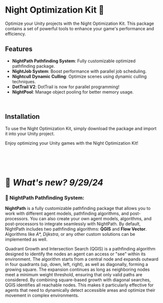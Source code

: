 # Night Optimization Kit 🌟

Optimize your Unity projects with the Night Optimization Kit. This package contains a set of powerful tools to enhance your game's performance and efficiency.

## Features
- **NightPath Pathfinding System**: Fully customizable optimized pathfinding package.
- **NightJob System**: Boost performance with parallel job scheduling.
- **Nightcull Dynamic Culling**: Optimize scenes using dynamic culling techniques.
- **DotTrail V2**: DotTrail is now for parallel programming!
- **NightPool**: Manage object pooling for better memory usage.

<br>

## Installation

To use the Night Optimization Kit, simply download the package and import it into your Unity project.

Enjoy optimizing your Unity games with the Night Optimization Kit!

<br><br><br>

# 🧪 *What's new? 9/29/24*

### 🧪 NightPath Pathfinding System: <br>

**NightPath** is a fully customizable pathfinding package that allows you to work with different agent models, pathfinding algorithms, and post-processors. You can also create your own agent models, algorithms, and post-processors to integrate seamlessly with NightPath. By default, NightPath includes two pathfinding algorithms: **QGIS** and **Flow Vector**. Algorithms like *A**, *Dijkstra*, or any other custom solutions can be implemented as well.

Quadrant Growth and Intersection Search (QGIS) is a pathfinding algorithm designed to identify the nodes an agent can access or "see" within its environment. The algorithm starts from a central node and expands outward in four quadrants (up, down, left, right), as well as diagonally, forming a growing square. The expansion continues as long as neighboring nodes meet a minimum weight threshold, ensuring that only valid paths are considered. By combining square-based growth with diagonal searches, QGIS identifies all reachable nodes. This makes it particularly effective for agents that need to dynamically detect accessible areas and optimize their movement in complex environments.
